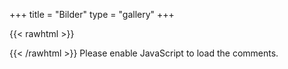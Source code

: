 +++
title = "Bilder"
type = "gallery"
+++


{{< rawhtml >}}
<div id="commento"></div>
<script defer
  src="http://commento.example.com/js/commento.js">
</script>
{{< /rawhtml >}}
<noscript>Please enable JavaScript to load the comments.</noscript>


